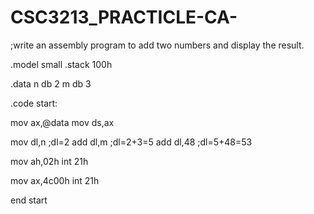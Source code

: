 # CSC3213_PRACTICLE-CA-
;write an assembly program to add two numbers and display the result.

.model small
.stack 100h
 
.data
 n db 2
 m db 3
 
 
.code
 start:
 
 mov ax,@data
 mov ds,ax
 
 mov dl,n ;dl=2
 add dl,m  ;dl=2+3=5
 add dl,48 ;dl=5+48=53
 
 mov ah,02h
 int 21h
 
 mov ax,4c00h
 int 21h
 
 end start